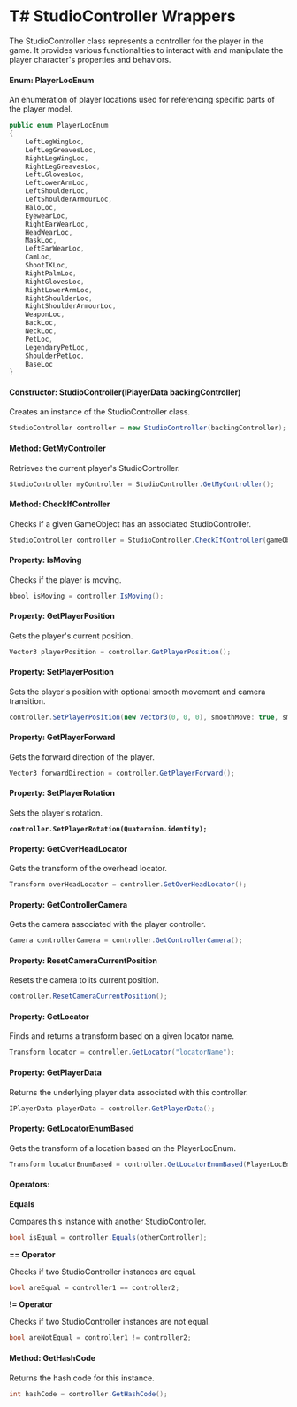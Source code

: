 # T# StudioController Wrappers

The StudioController class represents a controller for the player in the game. It provides various functionalities to interact with and manipulate the player character's properties and behaviors.

#### Enum: **PlayerLocEnum**

An enumeration of player locations used for referencing specific parts of the player model.

```csharp
public enum PlayerLocEnum
{
    LeftLegWingLoc,
    LeftLegGreavesLoc,
    RightLegWingLoc,
    RightLegGreavesLoc,
    LeftLGlovesLoc,
    LeftLowerArmLoc,
    LeftShoulderLoc,
    LeftShoulderArmourLoc,
    HaloLoc,
    EyewearLoc,
    RightEarWearLoc,
    HeadWearLoc,
    MaskLoc,
    LeftEarWearLoc,
    CamLoc,
    ShootIKLoc,
    RightPalmLoc,
    RightGlovesLoc,
    RightLowerArmLoc,
    RightShoulderLoc,
    RightShoulderArmourLoc,
    WeaponLoc,
    BackLoc,
    NeckLoc,
    PetLoc,
    LegendaryPetLoc,
    ShoulderPetLoc,
    BaseLoc
}
```

#### Constructor: **StudioController(IPlayerData backingController)**

Creates an instance of the StudioController class.

```csharp
StudioController controller = new StudioController(backingController);
```

#### Method: **GetMyController**

Retrieves the current player's StudioController.

```csharp
StudioController myController = StudioController.GetMyController();
```

#### Method: **CheckIfController**

Checks if a given GameObject has an associated StudioController.

```csharp
StudioController controller = StudioController.CheckIfController(gameObject);
```

#### Property: **IsMoving**

Checks if the player is moving.

```csharp
bbool isMoving = controller.IsMoving();
```

#### Property: **GetPlayerPosition**

Gets the player's current position.

```csharp
Vector3 playerPosition = controller.GetPlayerPosition();
```

#### Property: **SetPlayerPosition**

Sets the player's position with optional smooth movement and camera transition.

```csharp
controller.SetPlayerPosition(new Vector3(0, 0, 0), smoothMove: true, smoothCamera: true);
```

#### Property: **GetPlayerForward**

Gets the forward direction of the player.

```csharp
Vector3 forwardDirection = controller.GetPlayerForward();
```

#### Property: **SetPlayerRotation**

Sets the player's rotation.

<pre class="language-csharp"><code class="lang-csharp"><strong>controller.SetPlayerRotation(Quaternion.identity);
</strong></code></pre>

#### Property: **GetOverHeadLocator**

Gets the transform of the overhead locator.

```csharp
Transform overHeadLocator = controller.GetOverHeadLocator();
```

#### Property: **GetControllerCamera**

Gets the camera associated with the player controller.

```csharp
Camera controllerCamera = controller.GetControllerCamera();
```

#### Property: **ResetCameraCurrentPosition**

Resets the camera to its current position.

```csharp
controller.ResetCameraCurrentPosition();
```

#### Property: **GetLocator**

Finds and returns a transform based on a given locator name.

```csharp
Transform locator = controller.GetLocator("locatorName");
```

#### Property: **GetPlayerData**

Returns the underlying player data associated with this controller.

```csharp
IPlayerData playerData = controller.GetPlayerData();
```

#### Property: **GetLocatorEnumBased**

Gets the transform of a location based on the PlayerLocEnum.

```csharp
Transform locatorEnumBased = controller.GetLocatorEnumBased(PlayerLocEnum.LeftLegWingLoc);
```

#### Operators:

**Equals**

Compares this instance with another StudioController.

```csharp
bool isEqual = controller.Equals(otherController);
```

**== Operator**

Checks if two StudioController instances are equal.

```csharp
bool areEqual = controller1 == controller2;
```

**!= Operator**

Checks if two StudioController instances are not equal.

```csharp
bool areNotEqual = controller1 != controller2;
```

#### Method: **GetHashCode**

Returns the hash code for this instance.

```csharp
int hashCode = controller.GetHashCode();
```
